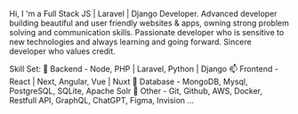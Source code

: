 Hi, I 'm a Full Stack JS | Laravel | Django Developer.
Advanced developer building beautiful and user friendly websites & apps, owning strong problem solving and communication skills.
Passionate developer who is sensitive to new technologies and always learning and going forward.
Sincere developer who values credit.

Skill Set:
🌱 Backend - Node, PHP | Laravel, Python | Django
📫 Frontend - React | Next, Angular, Vue | Nuxt
💞️ Database - MongoDB, Mysql, PostgreSQL, SQLite, Apache Solr
👀 Other - Git, Github, AWS, Docker, Restfull API, GraphQL, ChatGPT, Figma, Invision ...

